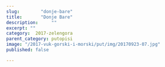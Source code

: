 ```yaml
---
slug:        "donje-bare"
title:       "Donje Bare"
description:     ""
excerpt: ""
category:  2017-zelengora
parent_category: putopisi
image: "/2017-vuk-gorski-i-morski/put/img/20170923-07.jpg"
published: false

---
```

